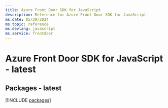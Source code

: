 ```yaml
---
title: Azure Front Door SDK for JavaScript
description: Reference for Azure Front Door SDK for JavaScript
ms.date: 05/29/2024
ms.topic: reference
ms.devlang: javascript
ms.service: frontdoor
---
```

# Azure Front Door SDK for JavaScript - latest
## Packages - latest
[!INCLUDE [packages](front-door-index.md)]